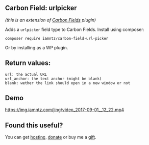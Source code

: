 ## Carbon Field: urlpicker

_(this is an extension of [Carbon Fields](http://carbonfields.net/) plugin)_

Adds a `urlpicker` field type to Carbon Fields. Install using composer:
```cli
composer require iamntz/carbon-field-url-picker
```

Or by installing as a WP plugin.

## Return values:

```
url: the actual URL
url_anchor: the text anchor (might be blank)
blank: wether the link should open in a new window or not
```

## Demo

https://img.iamntz.com/jing/video_2017-09-01__12_22.mp4


## Found this useful?

You can get [hosting](https://m.do.co/c/c95a44d0e992), [donate](https://www.paypal.me/iamntz) or buy me a [gift](http://iamntz.com/wishlist).

